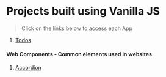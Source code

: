 # Projects built using Vanilla JS

> Click on the links below to access each App

1. [Todos](https://dehanz13.github.io/vanilla-js-projects/todos)

#### Web Components - Common elements used in websites

1. [Accordion](https://dehanz13.github.io/vanilla-js-projects/accordion)
